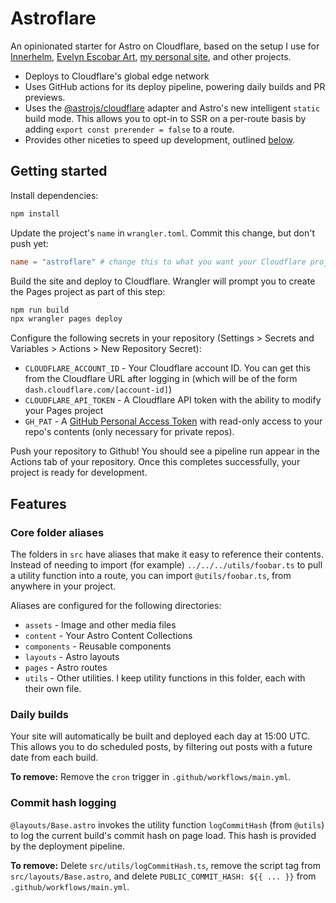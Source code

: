 # Astroflare

An opinionated starter for Astro on Cloudflare, based on the setup I use for [Innerhelm](https://innerhelm.com), [Evelyn Escobar Art](https://evelynescobar.art), [my personal site](https://tylermercer.net), and other projects.

- Deploys to Cloudflare's global edge network
- Uses GitHub actions for its deploy pipeline, powering daily builds and PR previews.
- Uses the [@astrojs/cloudflare](https://docs.astro.build/en/guides/integrations-guide/cloudflare/) adapter and Astro's new intelligent `static` build mode. This allows you to opt-in to SSR on a per-route basis by adding `export const prerender = false` to a route.
- Provides other niceties to speed up development, outlined [below](#features).

## Getting started

Install dependencies:

```bash
npm install
```

Update the project's `name` in `wrangler.toml`. Commit this change, but don't push yet:

```toml
name = "astroflare" # change this to what you want your Cloudflare project's name to be
```

Build the site and deploy to Cloudflare. Wrangler will prompt you to create the Pages project as part of this step:

```bash
npm run build
npx wrangler pages deploy
```

Configure the following secrets in your repository (Settings > Secrets and Variables > Actions > New Repository Secret):

- `CLOUDFLARE_ACCOUNT_ID` - Your Cloudflare account ID. You can get this from the Cloudflare URL after logging in (which will be of the form `dash.cloudflare.com/[account-id]`)
- `CLOUDFLARE_API_TOKEN` - A Cloudflare API token with the ability to modify your Pages project
- `GH_PAT` - A [GitHub Personal Access Token](https://github.com/settings/tokens?type=beta) with read-only access to your repo's contents (only necessary for private repos).

Push your repository to Github! You should see a pipeline run appear in the Actions tab of your repository. Once this completes successfully, your project is ready for development.

## Features

### Core folder aliases

The folders in `src` have aliases that make it easy to reference their contents. Instead of needing to import (for example) `../../../utils/foobar.ts` to pull a utility function into a route, you can import `@utils/foobar.ts`, from anywhere in your project.

Aliases are configured for the following directories:

- `assets` - Image and other media files
- `content` - Your Astro Content Collections
- `components` - Reusable components
- `layouts` - Astro layouts
- `pages` - Astro routes
- `utils` - Other utilities. I keep utility functions in this folder, each with their own file.

### Daily builds

Your site will automatically be built and deployed each day at 15:00 UTC. This allows you to do scheduled posts, by filtering out posts with a future date from each build.

**To remove:** Remove the `cron` trigger in `.github/workflows/main.yml`.

### Commit hash logging

`@layouts/Base.astro` invokes the utility function `logCommitHash` (from `@utils`) to log the current build's commit hash on page load. This hash is provided by the deployment pipeline.

**To remove:** Delete `src/utils/logCommitHash.ts`, remove the script tag from `src/layouts/Base.astro`, and delete `PUBLIC_COMMIT_HASH: ${{ ... }}` from `.github/workflows/main.yml`.